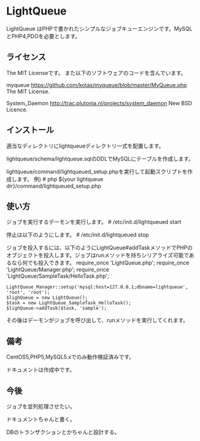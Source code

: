 # LightQueue

LightQueue はPHPで書かれたシンプルなジョブキューエンジンです。MySQLとPHP4,PDOを必要とします。


## ライセンス

The MIT Licenseです。
また以下のソフトウェアのコードを含んでいます。

myqueue
    https://github.com/kotas/myqueue/blob/master/MyQueue.php
    The MIT License.

System_Daemon
    http://trac.plutonia.nl/projects/system_daemon
    New BSD Licence.


## インストール
適当なディレクトリにlightqueueディレクトリ一式を配置します。

lightqueue/schema/lightqueue.sqlのDDLでMySQLにテーブルを作成します。

lightqueue/command/lightqueued_setup.phpを実行して起動スクリプトを作成します。
    例)
    # php ${your lightqueue dir}/command/lightqueued_setup.php

## 使い方

ジョブを実行するデーモンを実行します。
    # /etc/init.d/lightqueued start
  
停止は以下のようにします。
    # /etc/init.d/lightqueued stop
  
ジョブを投入するには、以下のようにLightQueue#addTaskメソッドでPHPのオブジェクトを投入します。ジョブはrunメソッドを持ちシリアライズ可能であるなら何でも投入できます。
    require_once 'LightQueue.php';
    require_once 'LightQueue/Manager.php';
    require_once 'LightQueue/SampleTask/HelloTask.php';
    
    LightQueue_Manager::setup('mysql:host=127.0.0.1;dbname=lightqueue', 'root', 'root');
    $lighQueue = new LightQueue();
    $task = new LightQueue_SampleTask_HelloTask();
    $lighQueue->addTask($task, 'sample');

その後はデーモンがジョブを呼び出して、runメソッドを実行してくれます。

## 備考
CentOS5,PHP5,MySQL5.xでのみ動作検証済みです。

ドキュメントは作成中です。

## 今後
ジョブを並列処理させたい。

ドキュメントちゃんと書く。

DBのトランザクションとかちゃんと設計する。

